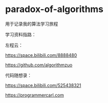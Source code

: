 # paradox-of-algorithms
用于记录我的算法学习旅程

学习资料指路：

左程云：

https://space.bilibili.com/8888480

https://github.com/algorithmzuo

代码随想录：

https://space.bilibili.com/525438321

https://programmercarl.com
